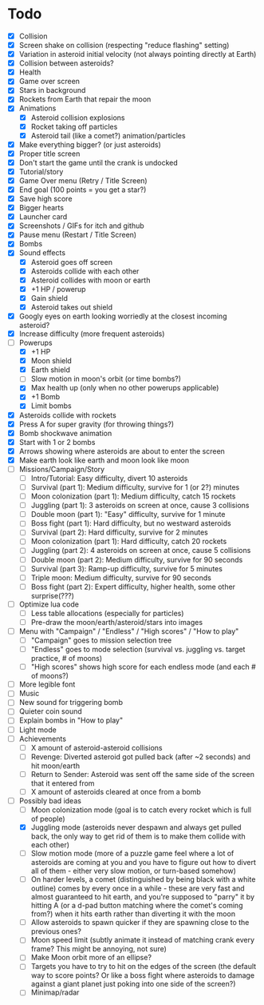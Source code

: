 # Todo

* [x] Collision
* [x] Screen shake on collision (respecting "reduce flashing" setting)
* [x] Variation in asteroid initial velocity (not always pointing directly at Earth)
* [x] Collision between asteroids?
* [x] Health
* [x] Game over screen
* [x] Stars in background
* [x] Rockets from Earth that repair the moon
* [x] Animations
    * [x] Asteroid collision explosions
    * [x] Rocket taking off particles
    * [x] Asteroid tail (like a comet?) animation/particles
* [x] Make everything bigger? (or just asteroids)
* [x] Proper title screen
* [x] Don't start the game until the crank is undocked
* [x] Tutorial/story
* [x] Game Over menu (Retry / Title Screen)
* [x] End goal (100 points = you get a star?)
* [x] Save high score
* [x] Bigger hearts
* [x] Launcher card
* [x] Screenshots / GIFs for itch and github
* [x] Pause menu (Restart / Title Screen)
* [x] Bombs
* [x] Sound effects
    * [x] Asteroid goes off screen
    * [x] Asteroids collide with each other
    * [x] Asteroid collides with moon or earth
    * [x] +1 HP / powerup
    * [x] Gain shield
    * [x] Asteroid takes out shield
* [x] Googly eyes on earth looking worriedly at the closest incoming asteroid?
* [x] Increase difficulty (more frequent asteroids)
* [ ] Powerups
    * [x] +1 HP
    * [x] Moon shield
    * [x] Earth shield
    * [ ] Slow motion in moon's orbit (or time bombs?)
    * [x] Max health up (only when no other powerups applicable)
    * [x] +1 Bomb
    * [x] Limit bombs
* [x] Asteroids collide with rockets
* [x] Press A for super gravity (for throwing things?)
* [x] Bomb shockwave animation
* [x] Start with 1 or 2 bombs
* [x] Arrows showing where asteroids are about to enter the screen
* [x] Make earth look like earth and moon look like moon
* [ ] Missions/Campaign/Story
    * [ ] Intro/Tutorial: Easy difficulty, divert 10 asteroids
    * [ ] Survival (part 1): Medium difficulty, survive for 1 (or 2?) minutes
    * [ ] Moon colonization (part 1): Medium difficulty, catch 15 rockets
    * [ ] Juggling (part 1): 3 asteroids on screen at once, cause 3 collisions
    * [ ] Double moon (part 1): "Easy" difficulty, survive for 1 minute
    * [ ] Boss fight (part 1): Hard difficulty, but no westward asteroids
    * [ ] Survival (part 2): Hard difficulty, survive for 2 minutes
    * [ ] Moon colonization (part 1): Hard difficulty, catch 20 rockets
    * [ ] Juggling (part 2): 4 asteroids on screen at once, cause 5 collisions
    * [ ] Double moon (part 2): Medium difficulty, survive for 90 seconds
    * [ ] Survival (part 3): Ramp-up difficulty, survive for 5 minutes
    * [ ] Triple moon: Medium difficulty, survive for 90 seconds
    * [ ] Boss fight (part 2): Expert difficulty, higher health, some other surprise(???)
* [ ] Optimize lua code
    * [ ] Less table allocations (especially for particles)
    * [ ] Pre-draw the moon/earth/asteroid/stars into images
* [ ] Menu with "Campaign" / "Endless" / "High scores" / "How to play"
    * [ ] "Campaign" goes to mission selection tree
    * [ ] "Endless" goes to mode selection (survival vs. juggling vs. target practice, # of moons)
    * [ ] "High scores" shows high score for each endless mode (and each # of moons?)
* [ ] More legible font
* [ ] Music
* [ ] New sound for triggering bomb
* [ ] Quieter coin sound
* [ ] Explain bombs in "How to play"
* [ ] Light mode
* [ ] Achievements
    * [ ] X amount of asteroid-asteroid collisions
    * [ ] Revenge: Diverted asteroid got pulled back (after ~2 seconds) and hit moon/earth
    * [ ] Return to Sender: Asteroid was sent off the same side of the screen that it entered from
    * [ ] X amount of asteroids cleared at once from a bomb
* [ ] Possibly bad ideas
    * [ ] Moon colonization mode (goal is to catch every rocket which is full of people)
    * [x] Juggling mode (asteroids never despawn and always get pulled back, the only way to get rid of them is to make them collide with each other)
    * [ ] Slow motion mode (more of a puzzle game feel where a lot of asteroids are coming at you and you have to figure out how to divert all of them - either very slow motion, or turn-based somehow)
    * [ ] On harder levels, a comet (distinguished by being black with a white outline) comes by every once in a while - these are very fast and almost guaranteed to hit earth, and you're supposed to "parry" it by hitting A (or a d-pad button matching where the comet's coming from?) when it hits earth rather than diverting it with the moon
    * [ ] Allow asteroids to spawn quicker if they are spawning close to the previous ones?
    * [ ] Moon speed limit (subtly animate it instead of matching crank every frame? This might be annoying, not sure)
    * [ ] Make Moon orbit more of an ellipse?
    * [ ] Targets you have to try to hit on the edges of the screen (the default way to score points? Or like a boss fight where asteroids to damage against a giant planet just poking into one side of the screen?)
    * [ ] Minimap/radar
